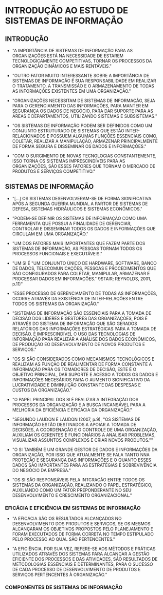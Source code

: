 # INTRODUÇÃO AO ESTUDO DE SISTEMAS DE INFORMAÇÃO

## INTRODUÇÃO

- "A IMPORTÂNCIA DE SISTEMAS DE INFORMAÇÃO PARA AS ORGANIZAÇÕES ESTÁ NA NECESSIDADE DE ESTAREM TECNOLOGICAMENTE COMPETITIVAS, TORNAR OS PROCESSOS DA ORGANIZAÇÃO DINÂMICOS E MAIS RENTÁVEIS."

- "OUTRO FATOR MUITO INTERESSANTE SOBRE A IMPORTÂNCIA DE SISTEMAS DE INFORMAÇÃO É SUA RESPONSABILIDADE EM REALIZAR O TRATAMENTO, A TRANSMISSÃO E O ARMAZENAMENTO DE TODAS AS INFORMAÇÕES EXISTENTES EM UMA ORGANIZAÇÃO."

- "ORGANIZAÇÕES NECESSITAM DE SISTEMAS DE INFORMAÇÃO, SEJA PARA O GERENCIAMENTO DAS INFORMAÇÕES, PARA MANTER EM SEGURANÇA OS DADOS DE NEGÓCIO, PARA DAR SUPORTE PARA AS ÁREAS E DEPARTAMENTOS, UTILIZANDO SISTEMAS E SUBSISTEMAS."

- "OS SISTEMAS DE INFORMAÇÃO PODEM SER DEFINIDOS COMO UM CONJUNTO ESTRUTURADO DE SISTEMAS QUE ESTÃO INTER-RELACIONADOS E POSSUEM ALGUMAS FUNÇÕES ESSENCIAIS COMO, COLETAR, REALIZAR A MANIPULAÇÃO, ARMAZENAR PRINCIPALMENTE DE FORMA SEGURA E DISSEMINAR OS DADOS E INFORMAÇÕES."

- "COM O SURGIMENTO DE NOVAS TECNOLOGIAS CONSTANTEMENTE, ISSO TORNA OS SISTEMAS IMPRESCINDÍVEIS PARA AS ORGANIZAÇÕES, SÃO ESSES FATORES QUE TORNAM O MERCADO DE PRODUTOS E SERVIÇOS COMPETITIVO."

## SISTEMAS DE INFORMAÇÃO

- "[...] OS SISTEMAS DESENVOLVERAM-SE DE FORMA SIGNIFICATIVA APÓS A SEGUNDA GUERRA MUNDIAL A PARTOR DE SISTEMAS DE DEFESA, SISTEMAS HIDRÁULICOS E SISTEMAS ECONÔMICOS."

- "PODEM-SE DEFINIR OS SISTEMAS DE INFORMAÇÃO COMO UMA FERRAMENTA QUE POSSUI A FINALIDADE DE GERENCIAR, CONTROLAR E DISSEMINAR TODOS OS DADOS E INFORMAÇÕES QUE CIRCULAM EM UMA ORGANIZAÇÃO."

- "UM DOS FATORES MAIS IMPORTANTES QUE FAZEM PARTE DOS SISTEMAS DE INFORMAÇÃO, AS PESSOAS TORNAM TODOS OS PROCESSOS FUNCIONAIS E EXECUTÁVEIS."

- "UM SI É "UM CONJUNTO ÚNICO DE HARDWARE, SOFTWARE, BANCO DE DADOS, TELECOMUNICAÇÕES, PESSOAS E PROCEDIMENTOS QUE SÃO CONFIGURADOS PARA COLETAR, MANIPULAR, ARMAZENAR E PROCESSAR DADOS EM INFORMAÇÕES." 9STAIR; REYNOLDS, 2001, p.11)"

- "ESSE PROCESSO DE GERENCIAMENTO DE TODAS AS INFORMAÇÕES, OCORRE ATRAVÉS DA EXISTÊNCIA DE INTER-RELAÇÕES ENTRE TODOS OS SISTEMAS DA ORGANIZAÇÃO."

- "SISTEMAS DE INFORMAÇÃO SÃO ESSENCIAIS PARA A TOMADA DE DECISÃO DOS LÍDERES E GESTORES DAS ORGANIZAÇÕES, POIS É ATRAVÉS DO SISTEMA DE INFORMAÇÃO QUE SÃO GERADOS RELATÓRIOS DAS INFORMAÇÕES ESTRATÉGICAS PARA A TOMADA DE DECISÃO. É IMPRESCINDÍVEL O USO DAS TECNOLOGIAS DE INFORMAÇÃO PARA REALIZAR A ANÁLISE DOS DADOS ECONÔMICOS, DE PRODUÇÃO EO DESENVOLVIMENTO DE NOVOS PRODUTOS E SERVIÇOS."

- "OS SI SÃO CONSIDERADOS COMO MECANISMOS TECNOLÓGICOS E REALIZAM AS FUNÇÃO DE REALIMENTAR DE FORMA CONSTANTE A INFORMAÇÃO PARA OS TOMADORES DE DECISÃO, ESTE É O OBJETIVO PRINCIPAL, DAR SUPORTE E ACESSO A TODOS OS DADOS E INFORMAÇÕES NECESÁRIOS PARA O AUMENTO SIGNIFICATIVO DA LUCRATIVIDADE E DIMINUIÇÃO CONSTANTE DAS DESPESAS E CUSTOS DA ORGANIZAÇÃO."

- "O PAPEL PRINCIPAL DOS SI É REALIZAR A INTEGRAÇÃO DOS PROCESSOS DA ORGANIZAÇÃO E A BUSCA INCANSÁVEL PARA A MELHORIA DA EFICIÊNCIA E EFICÁCIA DA ORGANIZAÇÃO."

- "SEGUNDO LAUDON E LAUDON (2007, p.9), "OS SISTEMAS DE INFORMAÇÃO ESTÃO DESTINADOS A APOIAR A TOMADA DE DECISÕES, A COORDENAÇÃO E O CONTROLE DE UMA ORGANIZAÇÃO, AUXILIAM OS GERENTES E FUNCIONÁRIOS A ANALISAR PROBLEMAS, VISUALIZAR ASSUNTOS COMPLEXOS E CRIAR NOVOS PRODUTOS.""

- "O SI TAMBÉM É UM GRANDE GESTOR DE DADOS E INFORMAÇÕES DA ORGANIZAÇÃO, POR ISSO QUE ATUALMENTE SE FALA TANTO NNA PROTEÇÃO E SEGURANÇA DAS INFORMAÇÕES E O QUANTO ESSES DADOS SÃO IMPORTANTES PARA AS ESTRATÉGIAS E SOBREVIVÊNCIA DO NEGÓCIO DA EMPRESA."

- "OS SI SÃO RESPONSÁVEIS PELA INTGRAÇÃO ENTRE TODOS OS SISTEMAS DA ORGANIZAÇÃO, REALIZANDO O PAPEL ESTRATÉGICO, AUXILIANDO COMO UM FATOR PREPONDERANTE NO SEU DESENVOLVIMENTO E CRESCIMENTO ORGANIZACIONAL."


### EFICÁCIA E EFICIÊNCIA EM SISTEMAS DE INFORMAÇÃO

 - "A EFICÁCIA SÃO OS RESULTADOS ALCANÇADOS NO DESENVOLVIMENTO DOS PRODUTOS E SERVIÇOS, SE OS MESMOS ALCANÇARAM OS OBJETIVOS PROPOSTOS PELO PLANEJAMENTO E FORAM EXECUTADOS DE FORMA CORRETA NO TEMPO ESTIPULADO PELO PROCESSO AO QUAL SÃO PERTENCENTES."

 - "A EFICIÊNCIA, POR SUA VEZ, REFERE-SE AOS MÉTODOS E PRÁTICAS UTILIZADOS ATRAVÉS DOS SISTEMAS PARA ALCANÇAR A GESTÃO EFICIENTE DOS PROCESSOS E DAS ATIVIDADES, SÃO RESULTADOS DE METODOLOGIAS ESSENCIAIS E DETERMINANTES, PARA O SUCESSO DE CADA PROCESSO DE DESENVOLVIMENTO DE PRODUTOS E SERVIÇOS PERTENCENTES À ORGANIZAÇÃO."


 ### COMPONENTES DE SISTEMAS DE INFORMAÇÃO

 